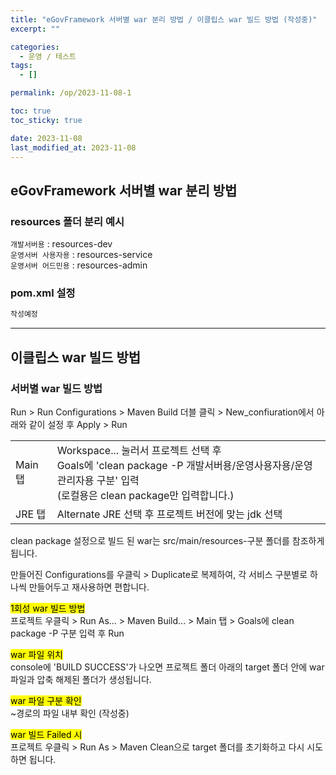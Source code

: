 ```yaml
---
title: "eGovFramework 서버별 war 분리 방법 / 이클립스 war 빌드 방법 (작성중)"
excerpt: ""

categories:
  - 운영 / 테스트
tags:
  - []

permalink: /op/2023-11-08-1

toc: true
toc_sticky: true

date: 2023-11-08
last_modified_at: 2023-11-08
---
```


## eGovFramework 서버별 war 분리 방법

### resources 폴더 분리 예시

`개발서버용` : resources-dev  
`운영서버 사용자용`	: resources-service  
`운영서버 어드민용`	: resources-admin

### pom.xml 설정
```xml
작성예정
```

---

## 이클립스 war 빌드 방법

### 서버별 war 빌드 방법
Run > Run Configurations > Maven Build 더블 클릭 > New_confiuration에서 아래와 같이 설정 후 Apply > Run
<table>
  <tbody>
    <tr>
      <td>Main 탭</td>
      <td>Workspace... 눌러서 프로젝트 선택 후<br>Goals에 'clean package -P 개발서버용/운영사용자용/운영관리자용 구분' 입력<br>(로컬용은 clean package만 입력합니다.)</td>
    </tr>
    <tr>
      <td>JRE 탭</td>
      <td>Alternate JRE 선택 후 프로젝트 버전에 맞는 jdk 선택</td>
    </tr>
  </tbody>
</table>
clean package 설정으로 빌드 된 war는 src/main/resources-구분 폴더를 참조하게 됩니다.

만들어진 Configurations를 우클릭 > Duplicate로 복제하여, 각 서비스 구분별로 하나씩 만들어두고 재사용하면 편합니다.

<mark>1회성 war 빌드 방법</mark>  
프로젝트 우클릭 > Run As... > Maven Build... > Main 탭 > Goals에 clean package -P 구분 입력 후 Run

<mark>war 파일 위치</mark>  
console에 'BUILD SUCCESS'가 나오면 프로젝트 폴더 아래의 target 폴더 안에 war 파일과 압축 해제된 폴더가 생성됩니다.

<mark>war 파일 구분 확인</mark>  
~경로의 파일 내부 확인 (작성중)

<mark>war 빌드 Failed 시</mark>  
프로젝트 우클릭 > Run As > Maven Clean으로 target 폴더를 초기화하고 다시 시도하면 됩니다.